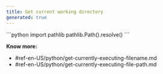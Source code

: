 ```yaml
---
title: Get current working directory
generated: true
---
```


<div markdown="1" class="ans">
```python
import pathlib
pathlib.Path().resolve()
```
</div>

**Know more:**

- #ref-en-US/python/get-currently-executing-filename.md
- #ref-en-US/python/get-currently-executing-file-path.md
